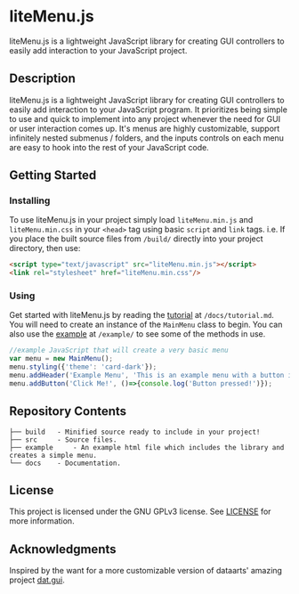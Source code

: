 # liteMenu.js
liteMenu.js is a lightweight JavaScript library for creating GUI controllers to easily add interaction to your JavaScript project.

## Description
liteMenu.js is a lightweight JavaScript library for creating GUI controllers to easily add interaction to your JavaScript program. It prioritizes being simple to use and quick to implement into any project whenever the need for GUI or user interaction comes up. It's menus are highly customizable, support infinitely nested submenus / folders, and the inputs controls on each menu are easy to hook into the rest of your JavaScript code.

## Getting Started

### Installing
To use liteMenu.js in your project simply load `liteMenu.min.js` and `liteMenu.min.css` in your `<head>` tag using basic `script` and `link` tags. i.e. If you place the built source files from `/build/` directly into your project directory, then use:
```html
<script type="text/javascript" src="liteMenu.min.js"></script>
<link rel="stylesheet" href="liteMenu.min.css"/>
```

### Using
Get started with liteMenu.js by reading the [tutorial](/docs/tutorial.md) at `/docs/tutorial.md`. You will need to create an instance of the `MainMenu` class to begin. You can also use the [example](/example/) at `/example/` to see some of the methods in use.
```javascript
//example JavaScript that will create a very basic menu
var menu = new MainMenu();
menu.styling({'theme': 'card-dark'});
menu.addHeader('Example Menu', 'This is an example menu with a button in it.');
menu.addButton('Click Me!', ()=>{console.log('Button pressed!')});
```

## Repository Contents
```
├── build 	- Minified source ready to include in your project!
├── src 	- Source files.
├── example 	- An example html file which includes the library and creates a simple menu.
└── docs 	- Documentation.
```

## License
This project is licensed under the GNU GPLv3 license. See [LICENSE](LICENSE) for more information.

## Acknowledgments
Inspired by the want for a more customizable version of dataarts' amazing project [dat.gui](https://github.com/dataarts/dat.gui).
